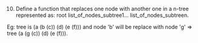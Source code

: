 10. Define a function that replaces one node with another one in a n-tree represented as: root
list_of_nodes_subtree1... list_of_nodes_subtreen.

Eg: tree is (a (b (c)) (d) (e (f))) and node 'b' will be replace with node 'g' => tree (a (g (c)) (d) (e (f))).